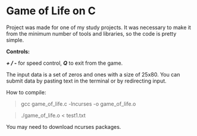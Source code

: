 # Game of Life on C
Project was made for one of my study projects. It was necessary to make it from the minimum number of tools and libraries, so the code is pretty simple.

**Controls:**

***+ / -*** for speed control, ***Q*** to exit from the game.

The input data is a set of zeros and ones with a size of 25x80. You can submit data by pasting text in the terminal or by redirecting input.

      
  How to compile:
      
  > gcc game_of_life.c -lncurses -o game_of_life.o
      
  > ./game_of_life.o < test1.txt
      
  You may need to download ncurses packages.
